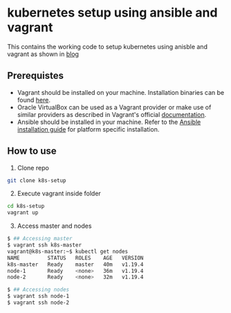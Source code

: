 # kubernetes setup using ansible and vagrant

This contains the working code to setup kubernetes using anisble and vagrant as shown in [blog](https://kubernetes.io/blog/2019/03/15/kubernetes-setup-using-ansible-and-vagrant/)

## Prerequistes
* Vagrant should be installed on your machine. Installation binaries can be found [here](https://www.vagrantup.com/downloads.html).
* Oracle VirtualBox can be used as a Vagrant provider or make use of similar providers as described in Vagrant's official [documentation](https://www.vagrantup.com/docs/providers/).
* Ansible should be installed in your machine. Refer to the [Ansible installation guide](https://docs.ansible.com/ansible/latest/installation_guide/intro_installation.html) for platform specific installation.

## How to use

1. Clone repo
```bash
git clone k8s-setup
```

2. Execute vagrant inside folder
```bash
cd k8s-setup
vagrant up
```

3. Access master and nodes
```bash
$ ## Accessing master
$ vagrant ssh k8s-master
vagrant@k8s-master:~$ kubectl get nodes
NAME         STATUS   ROLES    AGE   VERSION
k8s-master   Ready    master   40m   v1.19.4
node-1       Ready    <none>   36m   v1.19.4
node-2       Ready    <none>   32m   v1.19.4

$ ## Accessing nodes
$ vagrant ssh node-1
$ vagrant ssh node-2
```



